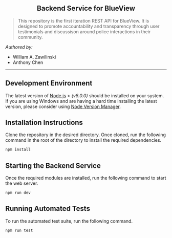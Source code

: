 <h2 align="center">Backend Service for BlueView </h2>

> This repository is the first iteration REST API for BlueView. It is designed to promote accountability and transparency through user testimonials and discussison around police interactions in their community. 


_Authored by:_


- William A. Zawilinski
- Anthony Chen
---

## Development Environment

The latest version of [Node.js](https://nodejs.org/en/) > _(v8.0.0)_ should be installed on your system. If you are using Windows and are having a hard time installing the latest version, please consider using [Node Version Manager](https://github.com/creationix/nvm).

## Installation Instructions

Clone the repository in the desired directory. Once cloned, run the following command in the root of the directory to install the required dependencies. 
```bash
npm install
```

## Starting the Backend Service

Once the required modules are installed, run the following command to start the web server.
```bash
npm run dev
```

## Running Automated Tests

To run the automated test suite, run the following command.
```bash
npm run test
```

